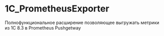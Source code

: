 # 1C_PrometheusExporter
Полнофункциональное расширение позволяющее выгружать метрики из 1С 8.3 в Prometheus Pushgetway
